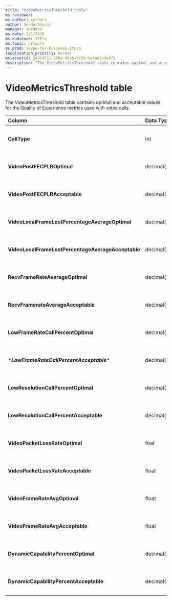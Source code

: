 ```yaml
---
title: "VideoMetricsThreshold table"
ms.reviewer: 
ms.author: serdars
author: SerdarSoysal
manager: serdars
ms.date: 2/1/2018
ms.audience: ITPro
ms.topic: article
ms.prod: skype-for-business-itpro
localization_priority: Normal
ms.assetid: 2e2f4711-35ba-48c6-b15b-5aba61c4eb75
description: "The VideoMetricsThreshold table contains optimal and acceptable values for the Quality of Experience metrics used with video calls."
---
```


# VideoMetricsThreshold table
 
The VideoMetricsThreshold table contains optimal and acceptable values for the Quality of Experience metrics used with video calls.
  

| **Column**                                               | **Data Type**       | **Key/Index**  | **Details**                          |
|:---------------------------------------------------------|:--------------------|:---------------|:-------------------------------------|
| **CallType** <br/>                                       | int  <br/>          | Primary  <br/> | Type of call that was placed.  <br/> |
| **VideoPostFECPLROptimal** <br/>                         | decimal(5,2)  <br/> |                | The default value is 0.05.  <br/>    |
| **VideoPostFECPLRAcceptable** <br/>                      | decimal(5,2)  <br/> |                | The default value is 0.10.  <br/>    |
| **VideoLocalFrameLostPercentageAverageOptimal** <br/>    | decimal(5,2)  <br/> |                | The default value is 5.0.  <br/>     |
| **VideoLocalFrameLostPercentageAverageAcceptable** <br/> | decimal(5,2)  <br/> |                | The default value is 10.0.  <br/>    |
| **RecvFrameRateAverageOptimal** <br/>                    | decimal(9,4)  <br/> |                | The default value is 12.0000.  <br/> |
| **RecvFramerateAverageAcceptable** <br/>                 | decimal(9,4)  <br/> |                | The default value is 7.0000.  <br/>  |
| **LowFrameRateCallPercentOptimal** <br/>                 | decimal(5,2)  <br/> |                | The default value is 5.0.  <br/>     |
| \****LowFrameRateCallPercentAcceptable***\* <br/>        | decimal(5,2)  <br/> |                | The default value is 10.0/  <br/>    |
| **LowResolutionCallPercentOptimal** <br/>                | decimal(5,2)  <br/> |                | The default value is 5.0.  <br/>     |
| **LowResolutionCallPercentAcceptable** <br/>             | decimal(5,2)  <br/> |                | The default value is 10.0.  <br/>    |
| **VideoPacketLossRateOptimal** <br/>                     | foat  <br/>         |                | The default value is 0.05.  <br/>    |
| **VideoPacketLossRateAcceptable** <br/>                  | float  <br/>        |                | The default value is 0.10.  <br/>    |
| **VideoFrameRateAvgOptimal** <br/>                       | float  <br/>        |                | The default value is 12.  <br/>      |
| **VideoFrameRateAvgAcceptable** <br/>                    | float  <br/>        |                | The default value is 7.  <br/>       |
| **DynamicCapabilityPercentOptimal** <br/>                | decimal(5,2)  <br/> |                | The default value is 5.00.  <br/>    |
| **DynamicCapabilityPercentAcceptable** <br/>             | decimal(5,2)  <br/> |                | The default value is 10.00.  <br/>   |

